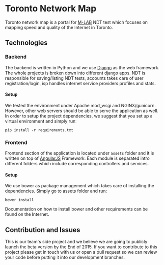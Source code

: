 # Toronto Network Map
Toronto network map is a portal for [M-LAB](http://www.measurementlab.net/) NDT test which focuses on
mapping speed and quality of the Internet in Toronto.

## Technologies
### Backend
The backend is written in Python and we use [Django](https://www.djangoproject.com/) as the web framework. The whole
projects is broken down into different django apps. NDT is responsible for saving/listing NDT tests, accounts takes care
of user registration/login, isp handles internet service providers profiles and stats.

#### Setup
We tested the environment under Apache mod_wsgi and NGINX/gunicorn. However, other web servers should be able to serve
the application as well. In order to setup the project dependencies, we suggest that you set up a virtual environment and simply run:
```
pip install -r requirements.txt
```
### Frontend
Frontend section of the application is located under <code>assets</code> folder and it is written on top of 
[AngularJS](https://angularjs.org/) Framework. Each module is separated intro different folders which include
corresponding controllers and services. 

#### Setup
We use bower as package management which takes care of installing the dependencies. Simply go to assets folder
and run:

```
bower install
```

Documentation on how to install bower and other requirements can be found on the Internet.


## Contribution and Issues
This is our team's side project and we believe we are going to publicly launch the beta version by the End of 2015. If you
want to contribute to this project please get in touch with us or open a pull request so we can review your code before
putting it into our development branches. 

